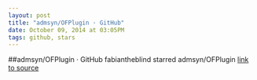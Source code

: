 ```yaml
---
layout: post
title: "admsyn/OFPlugin · GitHub"
date: October 09, 2014 at 03:05PM
tags: github, stars
---
```

##admsyn/OFPlugin · GitHub
fabiantheblind starred admsyn/OFPlugin
[link to source](http://ift.tt/1hJVaAn) 
